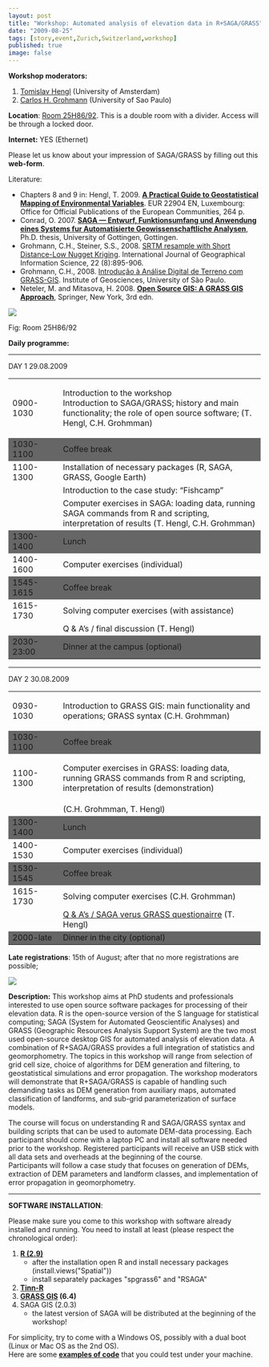 ```yaml
---
layout: post
title: "Workshop: Automated analysis of elevation data in R+SAGA/GRASS"
date: "2009-08-25"
tags: [story,event,Zurich,Switzerland,workshop]
published: true
image: false
---
```


**Workshop moderators:**

1. [Tomislav Hengl](http://home.medewerker.uva.nl/t.hengl/) (University of Amsterdam)
2. [Carlos H. Grohmann](http://www.carlosgrohmann.com) (University of Sao Paulo)

**Location**: [Room 25H86/92]({{site.baseurl}}/uploads/pdf/pdf2009/map_of_events.pdf). This is a double room with a divider. Access will be through a locked door.

**Internet:** YES (Ethernet)

Please let us know about your impression of SAGA/GRASS by filling out this **web-form**.

Literature: 

- Chapters 8 and 9 in: Hengl, T. 2009. [**A Practical Guide to Geostatistical Mapping of Environmental Variables**](http://spatial-analyst.net/book/). EUR 22904 EN, Luxembourg: Office for Official Publications of the European Communities, 264 p.
- Conrad, O. 2007. [**SAGA — Entwurf, Funktionsumfang und Anwendung eines Systems fur Automatisierte Geowissenschaftliche Analysen**](http://www.saga-gis.org/en/about/references.html), Ph.D. thesis, University of Gottingen, Gottingen.
- Grohmann, C.H., Steiner, S.S., 2008. [SRTM resample with Short Distance-Low Nugget Kriging](http://dx.doi.org/10.1080/13658810701730152). International Journal of Geographical Information Science, 22 (8):895-906.
- Grohmann, C.H., 2008. [Introdução à Análise Digital de Terreno com GRASS-GIS](http://www.igc.usp.br/pessoais/guano/downloads/tutorial_grass6.pdf). Institute of Geosciences, University of São Paulo.
- Neteler, M. and Mitasova, H. 2008. **[Open Source GIS: A GRASS GIS Approach](http://www.grassbook.org/)**, Springer, New York, 3rd edn.

![]({{site.baseurl}}/uploads/img/meet2009/P8290006.JPG)

Fig: Room 25H86/92

**Daily programme:**

* * *

DAY 1 29.08.2009

<table border="0" width="90%" cellspacing="2" cellpadding="2"><tbody><tr><td width="85">0900-1030</td><td><p>Introduction to the workshop<br>Introduction to SAGA/GRASS; history and main functionality; the role of open source software; (T. Hengl, C.H. Grohmman)</p></td></tr><tr bgcolor="#666666"><td width="85">1030-1100</td><td>Coffee break</td></tr><tr><td width="85">1100-1300</td><td>Installation of necessary packages (R, SAGA, GRASS, Google Earth)</td></tr><tr><td width="85">&nbsp;</td><td>Introduction to the case study: “Fishcamp”</td></tr><tr><td width="85">&nbsp;</td><td>Computer exercises in SAGA: loading data, running SAGA commands from R and scripting, interpretation of results (T. Hengl, C.H. Grohmman)</td></tr><tr bgcolor="#666666"><td width="85">1300-1400</td><td>Lunch</td></tr><tr><td width="85">1400-1600</td><td>Computer exercises (individual)</td></tr><tr bgcolor="#666666"><td width="85">1545-1615</td><td>Coffee break</td></tr><tr><td width="85">1615-1730</td><td>Solving computer exercises (with assistance)</td></tr><tr><td width="85">&nbsp;</td><td>Q &amp; A’s / final discussion (T. Hengl)</td></tr><tr bgcolor="#666666"><td width="85">2030-23:00</td><td>Dinner at the campus (optional)</td></tr></tbody></table>

* * *

DAY 2 30.08.2009

<table border="0" width="90%" cellspacing="2" cellpadding="2"><tbody><tr><td width="85">0930-1030</td><td><p>Introduction to GRASS GIS: main functionality and operations; GRASS syntax (C.H. Grohmman)</p></td></tr><tr bgcolor="#666666"><td width="85">1030-1100</td><td>Coffee break</td></tr><tr><td width="85">1100-1300</td><td><p>Computer exercises in GRASS: loading data, running GRASS commands from R and scripting, interpretation of results (demonstration)</p></td></tr><tr><td width="85">&nbsp;</td><td>(C.H. Grohmman, T. Hengl)</td></tr><tr bgcolor="#666666"><td width="85">1300-1400</td><td>Lunch</td></tr><tr><td width="85">1400-1530</td><td>Computer exercises (individual)</td></tr><tr bgcolor="#666666"><td width="85">1530-1545</td><td>Coffee break</td></tr><tr><td width="85">1615-1730</td><td>Solving computer exercises (C.H. Grohmman)</td></tr><tr><td width="85">&nbsp;</td><td><a href="http://geomorphometry.org/content/saga-vs-grass-users-satisfaction">Q &amp; A’s / SAGA verus GRASS questionairre</a>&nbsp;(T. Hengl)</td></tr><tr bgcolor="#666666"><td width="85">2000-late</td><td>Dinner in the city (optional)</td></tr></tbody></table>

**Late registrations**: 15th of August; after that no more registrations are possible;

![]({{site.baseurl}}/uploads/img/logos/workshop_logo.jpg)

**Description:** This workshop aims at PhD students and professionals interested to use open source software packages for processing of their elevation data. R is the open-source version of the S language for statistical computing; SAGA (System for Automated Geoscientific Analyses) and GRASS (Geographic Resources Analysis Support System) are the two most used open-source desktop GIS for automated analysis of elevation data. A combination of R+SAGA/GRASS provides a full integration of statistics and geomorphometry. The topics in this workshop will range from selection of grid cell size, choice of algorithms for DEM generation and filtering, to geostatistical simulations and error propagation. The workshop moderators will demonstrate that R+SAGA/GRASS is capable of handling such demanding tasks as DEM generation from auxiliary maps, automated classification of landforms, and sub-grid parameterization of surface models.

The course will focus on understanding R and SAGA/GRASS syntax and building scripts that can be used to automate DEM-data processing. Each participant should come with a laptop PC and install all software needed prior to the workshop. Registered participants will receive an USB stick with all data sets and overheads at the beginning of the course.  
Participants will follow a case study that focuses on generation of DEMs, extraction of DEM parameters and landform classes, and implementation of error propagation in geomorphometry.

* * *

**SOFTWARE INSTALLATION**:

Please make sure you come to this workshop with software already installed and running. You need to install at least (please respect the chronological order):

1. **[R (2.9)](http://cran.r-project.org/bin/)**
    - after the installation open R and install necessary packages (install.views("Spatial"))
    - install separately packages "spgrass6" and "RSAGA"
2. **[Tinn-R](http://sourceforge.net/projects/tinn-r)**
3. **[GRASS GIS](http://grass.osgeo.org/grass64/binary/mswindows/) (6.4)**
4. SAGA GIS (2.0.3)
    - the latest version of SAGA will be distributed at the beginning of the workshop!

For simplicity, try to come with a Windows OS, possibly with a dual boot (Linux or Mac OS as the 2nd OS).  
Here are some [**examples of code**](https://geomorphometry.org/geomorphometry-in-r-saga-ilwis-grass/) that you could test under your machine.
